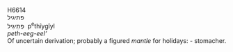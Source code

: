<body>
  <p>H6614<br>  פּתיגיל  <br> פְּתִיגִּיל  ‎  p<sup>e</sup>thı̂ygı̂yl  <br><i>peth-eeg-eel‘ </i><br>Of uncertain derivation; probably a figured <i>mantle</i> for holidays: - stomacher.<br></p>
 </body>